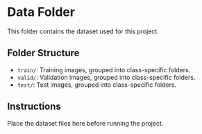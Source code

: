 # Data Folder

This folder contains the dataset used for this project.

## Folder Structure
- `train/`: Training images, grouped into class-specific folders.
- `valid/`: Validation images, grouped into class-specific folders.
- `test/`: Test images, grouped into class-specific folders.

## Instructions
Place the dataset files here before running the project.

